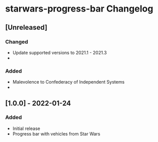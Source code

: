 <!-- Keep a Changelog guide -> https://keepachangelog.com -->

# starwars-progress-bar Changelog

## [Unreleased]

### Changed
- Update supported versions to 2021.1 - 2021.3
- 

### Added
- Malevolence to Confederacy of Independent Systems
- 

## [1.0.0] - 2022-01-24
### Added
- Initial release
- Progress bar with vehicles from Star Wars
